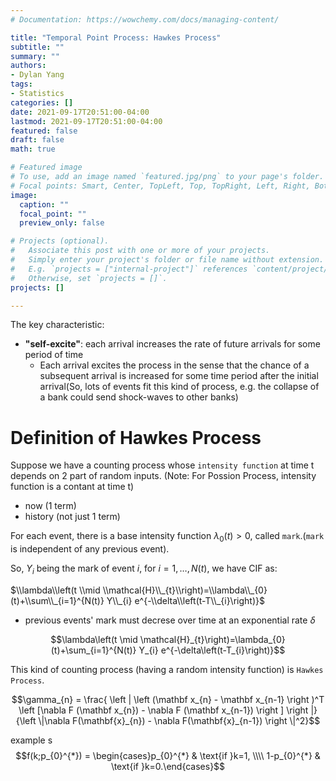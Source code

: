 ```yaml
---
# Documentation: https://wowchemy.com/docs/managing-content/

title: "Temporal Point Process: Hawkes Process"
subtitle: ""
summary: ""
authors: 
- Dylan Yang
tags: 
- Statistics
categories: []
date: 2021-09-17T20:51:00-04:00
lastmod: 2021-09-17T20:51:00-04:00
featured: false
draft: false
math: true

# Featured image
# To use, add an image named `featured.jpg/png` to your page's folder.
# Focal points: Smart, Center, TopLeft, Top, TopRight, Left, Right, BottomLeft, Bottom, BottomRight.
image:
  caption: ""
  focal_point: ""
  preview_only: false

# Projects (optional).
#   Associate this post with one or more of your projects.
#   Simply enter your project's folder or file name without extension.
#   E.g. `projects = ["internal-project"]` references `content/project/deep-learning/index.md`.
#   Otherwise, set `projects = []`.
projects: []

---
```



The key characteristic:
- **"self-excite"**:  each arrival increases the rate of future arrivals for some period of time
  - Each arrival excites the process in the sense that the chance of a subsequent arrival is increased for some time period after the initial arrival(So, lots of events fit this kind of process, e.g. the collapse of a bank could send shock-waves to other banks)



# Definition of Hawkes Process

Suppose we have a counting process whose `intensity function` at time t depends on 2 part of random inputs. (Note: For Possion Process, intensity function is a contant at time t)
- now (1 term)
- history (not just 1 term)

For each event, there is a base intensity function $\lambda_{0}(t)>0$, called `mark`.(`mark` is independent of any previous event).

So, $Y_{i}$ being the mark of event $i$, for $i=1, \ldots, N(t)$, we have CIF as:

$\\lambda\\left(t \\mid \\mathcal{H}\\_{t}\\right)=\\lambda\\_{0}(t)+\\sum\\_{i=1}^{N(t)} Y\\_{i} e^{-\\delta\\left(t-T\\_{i}\right)}$

- previous events' mark must decrese over time at an exponential rate $\delta$

$$\lambda\left(t \mid \mathcal{H}_{t}\right)=\lambda_{0}(t)+\sum_{i=1}^{N(t)} Y_{i} e^{-\delta\left(t-T_{i}\right)}$$


This kind of counting process (having a random intensity function) is `Hawkes Process`.


$$\gamma_{n} = \frac{ 
\left | \left (\mathbf x_{n} - \mathbf x_{n-1} \right )^T 
\left [\nabla F (\mathbf x_{n}) - \nabla F (\mathbf x_{n-1}) \right ] \right |}
{\left \|\nabla F(\mathbf{x}_{n}) - \nabla F(\mathbf{x}_{n-1}) \right \|^2}$$

example s
$$f(k;p_{0}^{*}) = \begin{cases}p_{0}^{*} & \text{if }k=1, \\\\
1-p_{0}^{*} & \text{if }k=0.\end{cases}$$